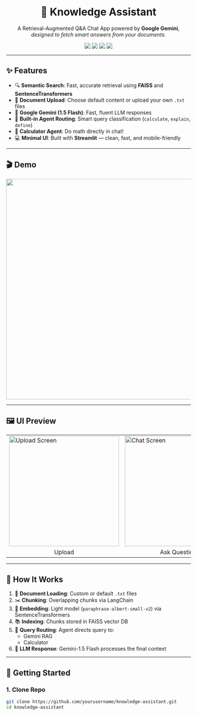 <h1 align="center">🧠 Knowledge Assistant</h1>
<p align="center">
A Retrieval-Augmented Q&A Chat App powered by <strong>Google Gemini</strong>, <em>designed to fetch smart answers from your documents</em>.
</p>

<p align="center">
  <img src="https://img.shields.io/badge/Streamlit-%23FF4B4B.svg?style=for-the-badge&logo=streamlit&logoColor=white" />
  <img src="https://img.shields.io/badge/Python-3670A0?style=for-the-badge&logo=python&logoColor=white" />
  <img src="https://img.shields.io/badge/Gemini-4285F4?style=for-the-badge&logo=google&logoColor=white" />
  <img src="https://img.shields.io/badge/RAG-Powered-blueviolet?style=for-the-badge" />
</p>

---

## ✨ Features

- 🔍 **Semantic Search**: Fast, accurate retrieval using **FAISS** and **SentenceTransformers**
- 📁 **Document Upload**: Choose default content or upload your own `.txt` files
- 🤖 **Google Gemini (1.5 Flash)**: Fast, fluent LLM responses
- 🧠 **Built-in Agent Routing**: Smart query classification (`calculate`, `explain`, `define`)
- 🧮 **Calculator Agent**: Do math directly in chat!
- 💻 **Minimal UI**: Built with **Streamlit** — clean, fast, and mobile-friendly

---

## 🎬 Demo

<p align="center">
  <img src="https://github.com/yourusername/knowledge-assistant/assets/demo.gif" width="600" />
</p>

---

## 🖼️ UI Preview

<table>
<tr>
<td><img src="https://i.imgur.com/IFc1b8v.png" alt="Upload Screen" width="300"/></td>
<td><img src="https://i.imgur.com/x27NfGz.png" alt="Chat Screen" width="300"/></td>
<td><img src="https://i.imgur.com/77YqEyT.png" alt="Answer Screen" width="300"/></td>
</tr>
<tr>
<td align="center">Upload</td>
<td align="center">Ask Questions</td>
<td align="center">Get Smart Answers</td>
</tr>
</table>

---

## 🧠 How It Works

1. 📝 **Document Loading**: Custom or default `.txt` files
2. ✂️ **Chunking**: Overlapping chunks via LangChain
3. 📌 **Embedding**: Light model (`paraphrase-albert-small-v2`) via SentenceTransformers
4. 📚 **Indexing**: Chunks stored in FAISS vector DB
5. 🧠 **Query Routing**: Agent directs query to:
    - Gemini RAG
    - Calculator
6. 🧠 **LLM Response**: Gemini-1.5 Flash processes the final context

---

## 🚀 Getting Started

### 1. Clone Repo

```bash
git clone https://github.com/yourusername/knowledge-assistant.git
cd knowledge-assistant
